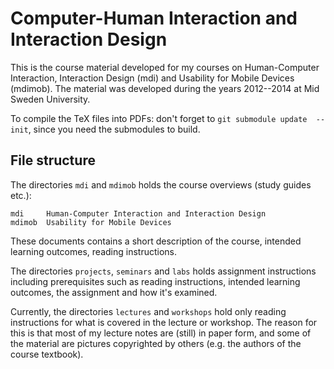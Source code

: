 Computer-Human Interaction and Interaction Design
===============================================================================

This is the course material developed for my courses on Human-Computer 
Interaction, Interaction Design (mdi) and Usability for Mobile Devices 
(mdimob).  The material was developed during the years 2012--2014 at Mid Sweden 
University.

To compile the TeX files into PDFs: don't forget to `git submodule update 
--init`, since you need the submodules to build.


File structure
-------------------------------------------------------------------------------

The directories `mdi` and `mdimob` holds the course overviews (study guides 
etc.):

    mdi     Human-Computer Interaction and Interaction Design
    mdimob  Usability for Mobile Devices
    
These documents contains a short description of the course, intended learning 
outcomes, reading instructions.

The directories `projects`, `seminars` and `labs` holds assignment instructions 
including prerequisites such as reading instructions, intended learning 
outcomes, the assignment and how it's examined.

Currently, the directories `lectures` and `workshops` hold only reading 
instructions for what is covered in the lecture or workshop.  The reason for 
this is that most of my lecture notes are (still) in paper form, and some of 
the material are pictures copyrighted by others (e.g. the authors of the course 
textbook).
